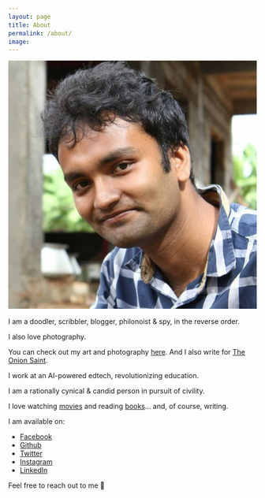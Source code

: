 ```yaml
---
layout: page
title: About
permalink: /about/
image: 
---
```


![Hello](/assets/img/08.jpg)

I am a doodler, scribbler, blogger, philonoist & spy, in the reverse order.

I also love photography.

You can check out my art and photography [here](https://www.pritams.studio/).
And I also write for [The Onion Saint](https://blog.theonionsaint.com/).

I work at an AI-powered edtech, revolutionizing education.

I am a rationally cynical & candid person in pursuit of civility.

I love watching [movies](https://pritams.blog/movies) and reading [books](https://pritams.blog/books)... and, of course, writing.

I am available on:

- [Facebook](https://www.facebook.com/prritam)
- [Github](https://github.com/iampritamg)
- [Twitter](https://twitter.com/prritam)
- [Instagram](https://www.instagram.com/murphyable)
- [LinkedIn](https://www.linkedin.com/in/pritamtheargumentativeyouth/)

Feel free to reach out to me 🙂
